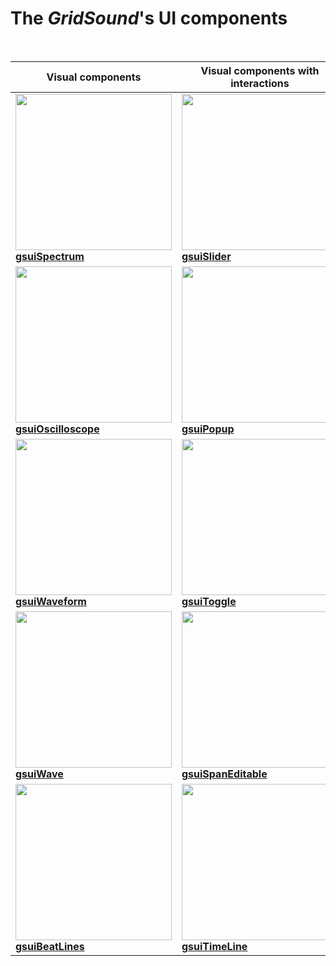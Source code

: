 # The *GridSound*'s UI components

<br/>

| Visual components | Visual components with interactions |
|-------------------|-------------------------------------|
| <a href="https://github.com/gridsound/gs-ui-components/tree/master/src/gsuiSpectrum"><img width="250" src="https://gridsound.github.io/assets/screenshots/gsuiSpectrum.png"/><br/><b>gsuiSpectrum</b></a> | <a href="https://github.com/gridsound/gs-ui-components/tree/master/src/gsuiSlider"><img width="250" src="https://gridsound.github.io/assets/screenshots/gsuiSlider.png"/><br/><b>gsuiSlider</b></a> |
| <a href="https://github.com/gridsound/gs-ui-components/tree/master/src/gsuiOscilloscope"><img width="250" src="https://gridsound.github.io/assets/screenshots/gsuiOscilloscope.png"/><br/><b>gsuiOscilloscope</b></a> | <a href="https://github.com/gridsound/gs-ui-components/tree/master/src/gsuiPopup"><img width="250" src="https://gridsound.github.io/assets/screenshots/gsuiPopup.png"/><br/><b>gsuiPopup</b></a> |
| <a href="https://github.com/gridsound/gs-ui-components/tree/master/src/gsuiWaveform"><img width="250" src="https://gridsound.github.io/assets/screenshots/gsuiWaveform.png"/><br/><b>gsuiWaveform</b></a> | <a href="https://github.com/gridsound/gs-ui-components/tree/master/src/gsuiToggle"><img width="250" src="https://gridsound.github.io/assets/screenshots/gsuiToggle.png"/><br/><b>gsuiToggle</b></a> |
| <a href="https://github.com/gridsound/gs-ui-components/tree/master/src/gsuiWave"><img width="250" src="https://gridsound.github.io/assets/screenshots/gsuiWave.png"/><br/><b>gsuiWave</b></a> | <a href="https://github.com/gridsound/gs-ui-components/tree/master/src/gsuiSpanEditable"><img width="250" src="https://gridsound.github.io/assets/screenshots/gsuiSpanEditable.png"/><br/><b>gsuiSpanEditable</b></a> |
| <a href="https://github.com/gridsound/gs-ui-components/tree/master/src/gsuiBeatLines"><img width="250" src="https://gridsound.github.io/assets/screenshots/gsuiBeatLines.png"/><br/><b>gsuiBeatLines</b></a> | <a href="https://github.com/gridsound/gs-ui-components/tree/master/src/gsuiTimeLine"><img width="250" src="https://gridsound.github.io/assets/screenshots/gsuiTimeLine.png"/><br/><b>gsuiTimeLine</b></a> |
